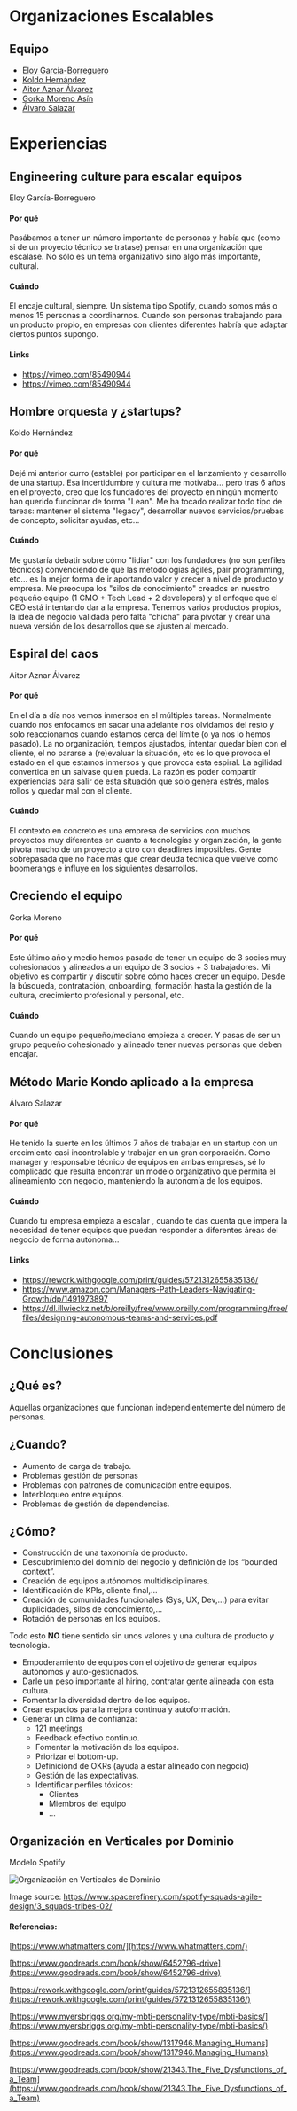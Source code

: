 # Organizaciones Escalables

## Equipo

* [Eloy García-Borreguero](https://twitter.com/eloygbm)
* [Koldo Hernández](https://twitter.com/koldo)
* [Aitor Aznar Álvarez](https://twitter.com/aitoraznara)
* [Gorka Moreno Asín](https://twitter.com/gorkma)
* [Álvaro Salazar](https://twitter.com/xala3pa)



# Experiencias


## Engineering culture para escalar equipos
Eloy García-Borreguero

#### Por qué
Pasábamos a tener un número importante de personas y había que (como si de un proyecto técnico se tratase) pensar en una organización que escalase. No sólo es un tema organizativo sino algo más importante, cultural.

#### Cuándo
El encaje cultural, siempre. Un sistema tipo Spotify, cuando somos más o menos 15 personas a coordinarnos. Cuando son personas trabajando para un producto propio, en empresas con clientes diferentes habría que adaptar ciertos puntos supongo.

#### Links
* https://vimeo.com/85490944
* https://vimeo.com/85490944

## Hombre orquesta y ¿startups?
Koldo Hernández

#### Por qué
Dejé mi anterior curro (estable) por participar en el lanzamiento y desarrollo de una startup. Esa incertidumbre y cultura me motivaba... pero tras 6 años en el proyecto, creo que los fundadores del proyecto en ningún momento han querido funcionar de forma "Lean". Me ha tocado realizar todo tipo de tareas: mantener el sistema "legacy", desarrollar nuevos servicios/pruebas de concepto, solicitar ayudas, etc...

#### Cuándo
Me gustaría debatir sobre cómo "lidiar" con los fundadores (no son perfiles técnicos) convenciendo de que las metodologías ágiles, pair programming, etc... es la mejor forma de ir aportando valor y crecer a nivel de producto y empresa. Me preocupa los "silos de conocimiento" creados en nuestro pequeño equipo (1 CMO + Tech Lead + 2 developers) y el enfoque que el CEO está intentando dar a la empresa. Tenemos varios productos propios, la idea de negocio validada pero falta "chicha" para pivotar y crear una nueva versión de los desarrollos que se ajusten al mercado.

## Espiral del caos
Aitor Aznar Álvarez

#### Por qué
En el día a día nos vemos inmersos en el múltiples tareas. Normalmente cuando nos enfocamos en sacar una adelante nos olvidamos del resto y solo reaccionamos cuando estamos cerca del límite (o ya nos lo hemos pasado). La no organización, tiempos ajustados, intentar quedar bien con el cliente, el no pararse a (re)evaluar la situación, etc es lo que provoca el estado en el que estamos inmersos y que provoca esta espiral. La agilidad convertida en un salvase quien pueda. La razón es poder compartir experiencias para salir de esta situación que solo genera estrés, malos rollos y quedar mal con el cliente.

#### Cuándo
El contexto en concreto es una empresa de servicios con muchos proyectos muy diferentes en cuanto a tecnologías y organización, la gente pivota mucho de un proyecto a otro con deadlines imposibles. Gente sobrepasada que no hace más que crear deuda técnica que vuelve como boomerangs e influye en los siguientes desarrollos.

## Creciendo el equipo
Gorka Moreno

#### Por qué
Este último año y medio hemos pasado de tener un equipo de 3 socios muy cohesionados y alineados a un equipo de 3 socios + 3 trabajadores. Mi objetivo es compartir y discutir sobre cómo haces crecer un equipo. Desde la búsqueda, contratación, onboarding, formación hasta la gestión de la cultura, crecimiento profesional y personal, etc.

#### Cuándo
Cuando un equipo pequeño/mediano empieza a crecer. Y pasas de ser un grupo pequeño cohesionado y alineado tener nuevas personas que deben encajar.

## Método Marie Kondo aplicado a la empresa
Álvaro Salazar

#### Por qué
He tenido la suerte en los últimos 7 años de trabajar en un startup con un crecimiento casi incontrolable y trabajar en un gran corporación. Como manager y responsable técnico de equipos en ambas empresas, sé lo complicado que resulta encontrar un modelo organizativo que permita el alineamiento con negocio, manteniendo la autonomía de los equipos.

#### Cuándo
Cuando tu empresa empieza a escalar , cuando te das cuenta que impera la necesidad de tener equipos que puedan responder a diferentes áreas del negocio de forma autónoma...

#### Links
* https://rework.withgoogle.com/print/guides/5721312655835136/
* https://www.amazon.com/Managers-Path-Leaders-Navigating-Growth/dp/1491973897
* https://dl.illwieckz.net/b/oreilly/free/www.oreilly.com/programming/free/files/designing-autonomous-teams-and-services.pdf


# Conclusiones

## ¿Qué es?

Aquellas organizaciones que funcionan independientemente del número de personas.


## ¿Cuando?

*   Aumento de carga de trabajo.
*   Problemas gestión de personas
*   Problemas con patrones de comunicación entre equipos.
*   Interbloqueo entre equipos.
*   Problemas de gestión de dependencias.


## ¿Cómo?

*   Construcción de una taxonomía de producto.
*   Descubrimiento del dominio del negocio y definición de los “bounded context”.
*   Creación de equipos autónomos multidisciplinares.
*   Identificación de KPIs, cliente final,...
*   Creación de comunidades funcionales (Sys, UX, Dev,...) para evitar duplicidades, silos de conocimiento,...
*   Rotación de personas en los equipos.


Todo esto **NO** tiene sentido sin unos valores y una cultura de producto y tecnología.


*   Empoderamiento de equipos con el objetivo de generar equipos autónomos y auto-gestionados.
*   Darle un peso importante al hiring, contratar gente alineada con esta cultura.
*   Fomentar la diversidad dentro de los equipos.
*   Crear espacios para la mejora continua y autoformación.
*   Generar un clima de confianza:
    *   121 meetings
    *   Feedback efectivo continuo.
    *   Fomentar la motivación de los equipos.
    *   Priorizar el bottom-up.
    *   Definiciónd de OKRs (ayuda a estar alineado con negocio)
    *   Gestión de las expectativas.
    *   Identificar perfiles tóxicos:
        *   Clientes
        *   Miembros del equipo
        *   ...

## Organización en Verticales por Dominio
Modelo Spotify

![Organización en Verticales de Dominio](https://www.spacerefinery.com/wp-content/uploads/2018/04/3_Squads-tribes-02.png)

Image source: https://www.spacerefinery.com/spotify-squads-agile-design/3_squads-tribes-02/




#### Referencias:

[https://www.whatmatters.com/](https://www.whatmatters.com/)

[https://www.goodreads.com/book/show/6452796-drive](https://www.goodreads.com/book/show/6452796-drive)

[https://rework.withgoogle.com/print/guides/5721312655835136/](https://rework.withgoogle.com/print/guides/5721312655835136/)

[https://www.myersbriggs.org/my-mbti-personality-type/mbti-basics/](https://www.myersbriggs.org/my-mbti-personality-type/mbti-basics/)

[https://www.goodreads.com/book/show/1317946.Managing_Humans](https://www.goodreads.com/book/show/1317946.Managing_Humans)

[https://www.goodreads.com/book/show/21343.The_Five_Dysfunctions_of_a_Team](https://www.goodreads.com/book/show/21343.The_Five_Dysfunctions_of_a_Team)
